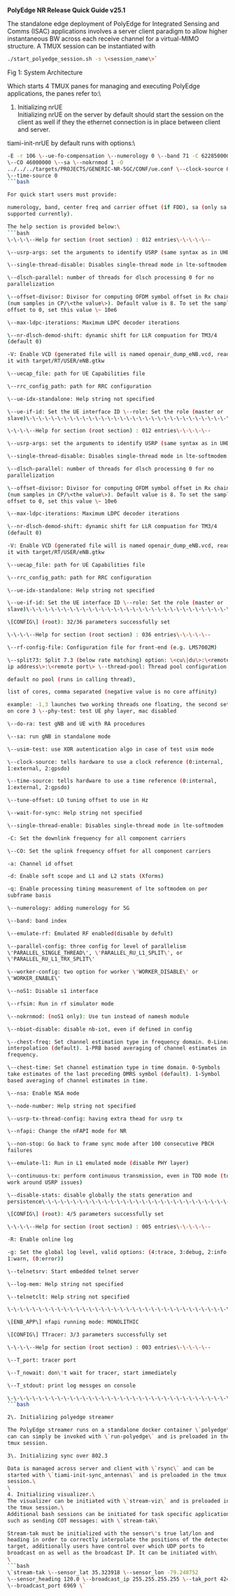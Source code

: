 **PolyEdge NR Release Quick Guide v25.1**

The standalone edge deployment of PolyEdge for Integrated Sensing and
Comms (ISAC) applications involves a server client paradigm to allow
higher instantaneous BW across each receive channel for a virtual-MIMO
structure. A TMUX session can be instantiated with
```bash
./start_polyedge_session.sh -s \<session_name\>`
```
Fig 1: System Architecture

Which starts 4 TMUX panes for managing and executing PolyEdge
applications, the panes refer to:\
1. Initializing nrUE\
Initializing nrUE on the server by default should start the session on
the client as well if they the ethernet connection is in place between
client and server.

tiami-init-nrUE by default runs with options:\
```bash
-E -r 106 \--ue-fo-compensation \--numerology 0 \--band 71 -C 622850000
\--CO 46000000 \--sa \--nokrnmod 1 -O
../../../targets/PROJECTS/GENERIC-NR-5GC/CONF/ue.conf \--clock-source 0
\--time-source 0
```bash

For quick start users must provide:

numerology, band, center freq and carrier offset (if FDD), sa (only sa
supported currently).

The help section is provided below:\
```bash
\-\-\-\--Help for section (root section) : 012 entries\-\-\-\-\--

\--usrp-args: set the arguments to identify USRP (same syntax as in UHD)

\--single-thread-disable: Disables single-thread mode in lte-softmodem

\--dlsch-parallel: number of threads for dlsch processing 0 for no
parallelization

\--offset-divisor: Divisor for computing OFDM symbol offset in Rx chain
(num samples in CP/\<the value\>). Default value is 8. To set the sample
offset to 0, set this value \~ 10e6

\--max-ldpc-iterations: Maximum LDPC decoder iterations

\--nr-dlsch-demod-shift: dynamic shift for LLR compuation for TM3/4
(default 0)

-V: Enable VCD (generated file will is named openair_dump_eNB.vcd, read
it with target/RT/USER/eNB.gtkw

\--uecap_file: path for UE Capabilities file

\--rrc_config_path: path for RRC configuration

\--ue-idx-standalone: Help string not specified

\--ue-if-id: Set the UE interface ID \--role: Set the role (master or
slave)\-\-\-\-\-\-\-\-\-\-\-\-\-\-\-\-\-\-\-\-\-\-\-\-\-\-\-\-\-\-\-\-\-\-\-\-\-\-\-\-\-\-\-\-\-\-\-\-\-\-\-\-\-\-\-\-\-\-\-\-\-\-\-\-\-\-\--

\-\-\-\--Help for section (root section) : 012 entries\-\-\-\-\--

\--usrp-args: set the arguments to identify USRP (same syntax as in UHD)

\--single-thread-disable: Disables single-thread mode in lte-softmodem

\--dlsch-parallel: number of threads for dlsch processing 0 for no
parallelization

\--offset-divisor: Divisor for computing OFDM symbol offset in Rx chain
(num samples in CP/\<the value\>). Default value is 8. To set the sample
offset to 0, set this value \~ 10e6

\--max-ldpc-iterations: Maximum LDPC decoder iterations

\--nr-dlsch-demod-shift: dynamic shift for LLR compuation for TM3/4
(default 0)

-V: Enable VCD (generated file will is named openair_dump_eNB.vcd, read
it with target/RT/USER/eNB.gtkw

\--uecap_file: path for UE Capabilities file

\--rrc_config_path: path for RRC configuration

\--ue-idx-standalone: Help string not specified

\--ue-if-id: Set the UE interface ID \--role: Set the role (master or
slave)\-\-\-\-\-\-\-\-\-\-\-\-\-\-\-\-\-\-\-\-\-\-\-\-\-\-\-\-\-\-\-\-\-\-\-\-\-\-\-\-\-\-\-\-\-\-\-\-\-\-\-\-\-\-\-\-\-\-\-\-\-\-\-\-\-\-\--

\[CONFIG\] (root): 32/36 parameters successfully set

\-\-\-\--Help for section (root section) : 036 entries\-\-\-\-\--

\--rf-config-file: Configuration file for front-end (e.g. LMS7002M)

\--split73: Split 7.3 (below rate matching) option: \<cu\|du\>:\<remote
ip address\>:\<remote port\> \--thread-pool: Thread pool configuration:

default no pool (runs in calling thread),

list of cores, comma separated (negative value is no core affinity)

example: -1,3 launches two working threads one floating, the second set
on core 3 \--phy-test: test UE phy layer, mac disabled

\--do-ra: test gNB and UE with RA procedures

\--sa: run gNB in standalone mode

\--usim-test: use XOR autentication algo in case of test usim mode

\--clock-source: tells hardware to use a clock reference (0:internal,
1:external, 2:gpsdo)

\--time-source: tells hardware to use a time reference (0:internal,
1:external, 2:gpsdo)

\--tune-offset: LO tuning offset to use in Hz

\--wait-for-sync: Help string not specified

\--single-thread-enable: Disables single-thread mode in lte-softmodem

-C: Set the downlink frequency for all component carriers

\--CO: Set the uplink frequency offset for all component carriers

-a: Channel id offset

-d: Enable soft scope and L1 and L2 stats (Xforms)

-q: Enable processing timing measurement of lte softmodem on per
subframe basis

\--numerology: adding numerology for 5G

\--band: band index

\--emulate-rf: Emulated RF enabled(disable by defult)

\--parallel-config: three config for level of parallelism
\'PARALLEL_SINGLE_THREAD\', \'PARALLEL_RU_L1_SPLIT\', or
\'PARALLEL_RU_L1_TRX_SPLIT\'

\--worker-config: two option for worker \'WORKER_DISABLE\' or
\'WORKER_ENABLE\'

\--noS1: Disable s1 interface

\--rfsim: Run in rf simulator mode

\--nokrnmod: (noS1 only): Use tun instead of namesh module

\--nbiot-disable: disable nb-iot, even if defined in config

\--chest-freq: Set channel estimation type in frequency domain. 0-Linear
interpolation (default). 1-PRB based averaging of channel estimates in
frequency.

\--chest-time: Set channel estimation type in time domain. 0-Symbols
take estimates of the last preceding DMRS symbol (default). 1-Symbol
based averaging of channel estimates in time.

\--nsa: Enable NSA mode

\--node-number: Help string not specified

\--usrp-tx-thread-config: having extra thead for usrp tx

\--nfapi: Change the nFAPI mode for NR

\--non-stop: Go back to frame sync mode after 100 consecutive PBCH
failures

\--emulate-l1: Run in L1 emulated mode (disable PHY layer)

\--continuous-tx: perform continuous transmission, even in TDD mode (to
work around USRP issues)

\--disable-stats: disable globally the stats generation and
persistence\-\-\-\-\-\-\-\-\-\-\-\-\-\-\-\-\-\-\-\-\-\-\-\-\-\-\-\-\-\-\-\-\-\-\-\-\-\-\-\-\-\-\-\-\-\-\-\-\-\-\-\-\-\-\-\-\-\-\-\-\-\-\-\-\-\-\--

\[CONFIG\] (root): 4/5 parameters successfully set

\-\-\-\--Help for section (root section) : 005 entries\-\-\-\-\--

-R: Enable online log

-g: Set the global log level, valid options: (4:trace, 3:debug, 2:info,
1:warn, (0:error))

\--telnetsrv: Start embedded telnet server

\--log-mem: Help string not specified

\--telnetclt: Help string not specified

\-\-\-\-\-\-\-\-\-\-\-\-\-\-\-\-\-\-\-\-\-\-\-\-\-\-\-\-\-\-\-\-\-\-\-\-\-\-\-\-\-\-\-\-\-\-\-\-\-\-\-\-\-\-\-\-\-\-\-\-\-\-\-\-\-\-\--

\[ENB_APP\] nfapi running mode: MONOLITHIC

\[CONFIG\] TTracer: 3/3 parameters successfully set

\-\-\-\--Help for section (root section) : 003 entries\-\-\-\-\--

\--T_port: tracer port

\--T_nowait: don\'t wait for tracer, start immediately

\--T_stdout: print log messges on console

\-\-\-\-\-\-\-\-\-\-\-\-\-\-\-\-\-\-\-\-\-\-\-\-\-\-\-\-\-\-\-\-\-\-\-\-\-\-\-\-\-\-\-\-\-\-\-\-\-\-\-\-\-\-\-\-\-\-\-\-\-\-\-\-\-\-\--
```bash

2\. Initializing polyedge streamer

The PolyEdge streamer runs on a standalone docker container \`polyedge\`
can can simply be invoked with \`run-polyedge\` and is preloaded in the
tmux session.

3\. Initializing sync over 802.3

Data is managed across server and client with \`rsync\` and can be
started with \`tiami-init-sync_antennas\` and is preloaded in the tmux
session.\
\
4. Initializing visualizer.\
The visualizer can be initiated with \`stream-viz\` and is preloaded in
the tmux session.\
Additional bash sessions can be initiated for task specific application
such as sending COT messages: with \`stream-tak\`

Stream-tak must be initialized with the sensor\'s true lat/lon and
heading in order to correctly interpolate the positions of the detected
target, additionally users have control over which UDP ports to
broadcast on as well as the broadcast IP. It can be initiated with\
\
```bash
\`stream-tak \--sensor_lat 35.323918 \--sensor_lon -79.248752
\--sensor_heading 120.0 \--broadcast_ip 255.255.255.255 \--tak_port 4242
\--broadcast_port 6969 \`
```
